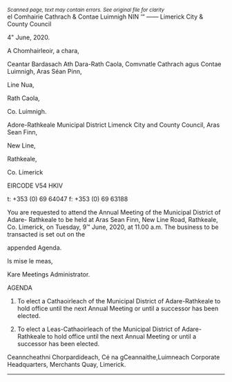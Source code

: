 *<small>Scanned page, text may contain errors. See original file for clarity</small>*  
el Comhairie Cathrach
& Contae Luimnigh
NIN ‘“
—— Limerick City
& County Council

4" June, 2020.

A Chomhairleoir, a chara,

Ceantar Bardasach Ath Dara-Rath Caola,
Comvnatle Cathrach agus Contae Luimnigh,
Aras Séan Pinn,

Line Nua,

Rath Caola,

Co. Luimnigh.

Adore-Rathkeale Municipal District
Limenck City and County Council,
Aras Sean Finn,

New Line,

Rathkeale,

Co. Limerick

EIRCODE V54 HKIV

t: +353 (0) 69 64047
f: +353 (0) 69 63188

You are requested to attend the Annual Meeting of the Municipal District of Adare-
Rathkeale to be held at Aras Sean Finn, New Line Road, Rathkeale, Co. Limerick, on
Tuesday, 9™ June, 2020, at 11.00 a.m. The business to be transacted is set out on the

appended Agenda.

Is mise le meas,

Kare
Meetings Administrator.

AGENDA

1. To elect a Cathaoirleach of the Municipal District of Adare-Rathkeale to hold office
until the next Annual Meeting or until a successor has been elected.

2. To elect a Leas-Cathaoirleach of the Municipal District of Adare-Rathkeale to hold
office until the next Annual Meeting or until a successor has been elected.

Ceanncheathni Chorpardideach, Cé na gCeannaithe,Luimneach
Corporate Headquarters, Merchants Quay, Limerick.

---
